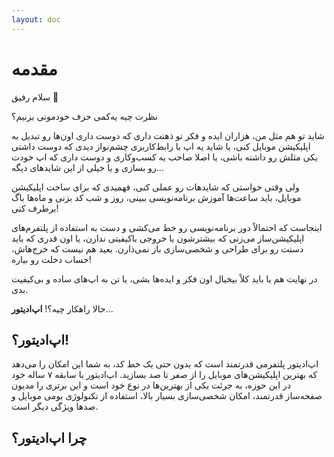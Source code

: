 ```yaml
---
layout: doc
---
```


# مقدمه

سلام رفیق 👋

نظرت چیه یه‌کمی حرف خودمونی بزنیم؟

شاید تو هم مثل من، هزاران ایده و فکر تو ذهنت داری که دوست داری اون‌ها رو تبدیل به اپلیکیشن موبایل کنی، یا شاید یه اپ با رابط‌کاربری چشم‌نواز دیدی که دوست داشتی یکی مثلش رو داشته باشی، یا اصلا صاحب یه کسب‌وکاری و دوست داری که اپ خودت رو بسازی و یا خیلی از این شایدهای دیگه...

ولی وقتی خواستی که شایدهات رو عملی کنی، فهمیدی که برای ساخت اپلیکیشن موبایل، باید ساعت‌ها آموزش برنامه‌نویسی ببینی، روز و شب کد بزنی و ماه‌ها باگ برطرف کنی!

اینجاست که احتمالاً دور برنامه‌نویسی رو خط می‌کشی و دست به استفاده از پلتفرم‌های اپلیکیشن‌ساز می‌زنی که بیشترشون یا خروجی باکیفیتی ندارن، یا اون قدری که باید دستت رو برای طراحی و شخصی‌سازی باز نمی‌ذارن. بعید هم نیست که خرج‌هاش، حساب دخلت رو بیاره!

در نهایت هم یا باید کلاً بیخیال اون فکر و ایده‌ها بشی، یا تن به اپ‌های ساده و بی‌کیفیت بدی.

حالا راهکار چیه؟! **اپ‌ادیتور**...

اپ‌ادیتور؟!
----
اپ‌ادیتور پلتفرمی قدرتمند است که بدون حتی یک خط کد، به شما این امکان را می‌دهد که بهترین اپلیکیشن‌های موبایل را از صفر تا صد بسازید.
اپ‌ادیتور با سابقه ۷ ساله خود در این حوزه، به جرئت یکی از بهترین‌ها در نوع خود است و این برتری را مدیون صفحه‌ساز قدرتمند، امکان شخصی‌سازی بسیار بالا، استفاده از تکنولوژی بومی موبایل و صدها ویژگی دیگر است.

چرا اپ‌ادیتور؟
----
